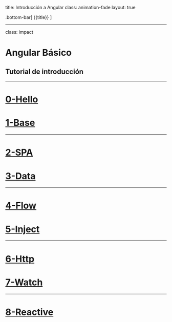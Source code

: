 title: Introducción a Angular
class: animation-fade
layout: true

.bottom-bar[
{{title}}
]

---

class: impact

# Angular Básico

## Tutorial de introducción

---

# [0-Hello](https://academiabinaria.github.io/angular-board/readme/0-hello.html)

# [1-Base](https://academiabinaria.github.io/angular-board/readme/1-base.html)

---

# [2-SPA](https://academiabinaria.github.io/angular-board/readme/2-spa.html)

# [3-Data](https://academiabinaria.github.io/angular-board/readme/3-data.html)

---

# [4-Flow](https://academiabinaria.github.io/angular-board/readme/4-flow.html)

# [5-Inject](https://academiabinaria.github.io/angular-board/readme/5-inject.html)

---

# [6-Http](https://academiabinaria.github.io/angular-board/readme/6-http.html)

# [7-Watch](https://academiabinaria.github.io/angular-board/readme/7-watch.html)

---

# [8-Reactive](https://academiabinaria.github.io/angular-board/readme/8-reactive.html)